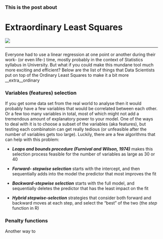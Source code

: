 ### This is the post about
 
# Extraordinary Least Squares


![](https://media.giphy.com/media/Q09lToTa0H3Es/giphy.gif)

****

Everyone had to use a linear regression at one point or another during their work- (or even life-) time, mostly probably in the context of Statistics syllabus in University. But what if you could make this mundane tool much more exciting and efficient? Below are the list of things that Data Scientists put on top of the Ordinary Least Squares to make it a bit more __extra__ordinary

### Variables (features) selection
   If you get some data set from the real world to analyse then it would probably have a few variables that would be correlated between each other. Or a few too many variables in total, most of which might not add a tremendous amount of explanatory power to your model. One of the ways to deal with it is to choose a subset of the variables (aka features), but testing each combinatoin can get really tedious (or unfeasible after the number of variables gets too large). Luckily, there are a few algorithms that can help with this problem: 
   
   + __*Leaps and bounds procedure (Furnival and Wilson, 1974)*__
   makes this selection process feasible for the number of variables as large as 30 or 40

  
   + __*Forward- stepwise selection*__
   starts with the intercept, and then sequentially adds into the model the predictor that most improves the fit


   + __*Backward-stepwise selection*__
   starts with the full model, and sequentially deletes the predictor that has the least impact on the fit
   
   + __*Hybrid stepwise-selection*__
   strategies that consider both forward and backward moves at each step, and select the “best” of the two (the _step_ function in    R)
   
### Penalty functions
   Another way to 